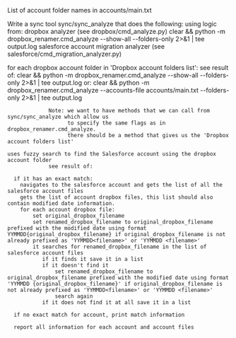 List of account folder names in accounts/main.txt

Write a sync tool sync/sync_analyze that does the following:
using logic from:
 dropbox analyzer (see dropbox/cmd_analyze.py)
     clear && python -m dropbox_renamer.cmd_analyze --show-all --folders-only 2>&1 | tee output.log
 salesforce account migration analyzer (see salesforce/cmd_migration_analyzer.py)


for each dropbox account folder in 'Dropbox account folders list': 
                 see result of:
                     clear && python -m dropbox_renamer.cmd_analyze --show-all --folders-only 2>&1 | tee output.log
                 or:
                     clear && python -m dropbox_renamer.cmd_analyze --accounts-file accounts/main.txt --folders-only 2>&1 | tee output.log

                 Note: we want to have methods that we can call from sync/sync_analyze which allow us
                       to specify the same flags as in dropbox_renamer.cmd_analyze.
                       there should be a method that gives us the 'Dropbox account folders list'
                
    uses fuzzy search to find the Salesforce account using the dropbox account folder
                 see result of:
                 
      if it has an exact match:
        navigates to the salesforce account and gets the list of all the salesforce account files
        gets the list of account dropbox files, this list should also contain modified date information.
        for each account dropbox file:
            set original_dropbox_filename
            set renamed_dropbox_filename to original_dropbox_filename prefixed with the modified date using format YYMMDD{original_dropbox_filename} if original_dropbox_filename is not already prefixed as 'YYMMDD<filename>' or 'YYMMDD <filename>'
            it searches for renamed_dropbox_filename in the list of salesforce account files
               if it finds it save it in a list
               if it doesn't find it
                   set renamed_dropbox_filename to original_dropbox_filename prefixed with the modified date using format 'YYMMDD {original_dropbox_filename}' if original_dropbox_filename is not already prefixed as 'YYMMDD<filename>' or 'YYMMDD <filename>'
                   search again
               if it does not find it at all save it in a list

      if no exact match for account, print match information

      report all information for each account and account files 

        


